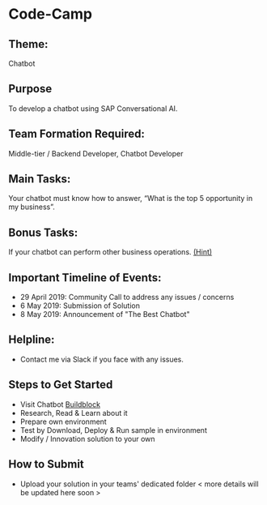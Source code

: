 # Code-Camp

## Theme: 
Chatbot

## Purpose
To develop a chatbot using SAP Conversational AI.

## Team Formation Required: 
Middle-tier / Backend Developer, Chatbot Developer

## Main Tasks: 
Your chatbot must know how to answer, “What is the top 5 opportunity in my business”.

## Bonus Tasks: 
If your chatbot can perform other business operations. [(Hint)](https://github.com/B1SA/smb-recast-bot)

## Important Timeline of Events:
- 29 April 2019: Community Call to address any issues / concerns
- 6 May 2019: Submission of Solution
- 8 May 2019: Announcement of "The Best Chatbot"

## Helpline:
- Contact me via Slack if you face with any issues.

## Steps to Get Started
- Visit Chatbot [Buildblock](https://github.com/B1SA/hackathon/tree/master/ChatBot)
- Research, Read & Learn about it
- Prepare own environment
- Test by Download, Deploy & Run sample in environment
- Modify / Innovation solution to your own

## How to Submit
- Upload your solution in your teams' dedicated folder
< more details will be updated here soon >
